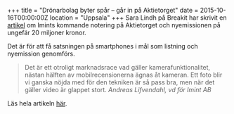 +++
title = "Drönarbolag byter spår – går in på Aktietorget"
date = 2015-10-16T00:00:00Z
location = "Uppsala"
+++
Sara Lindh på Breakit har skrivit en [artikel](http://breakit.se/artikel/1615/andreas-lifvendahls-dronarbolag-byter-spar-gar-in-pa-aktietorget) om Imints kommande notering på Aktietorget och nyemissionen på ungefär 20 miljoner kronor.
<!--more-->
Det är för att få satsningen på smartphones i mål som listning och nyemission genomförs.

> Det är ett otroligt marknadsrace vad gäller kamerafunktionalitet, nästan hälften av mobilrecensionerna ägnas åt kameran. Ett foto blir vi ganska nöjda med för den tekniken är så pass bra, men när det gäller video är glappet stort.
<cite>Andreas Lifvendahl, vd för Imint AB</cite>

Läs hela artikeln [här](http://breakit.se/artikel/1615/andreas-lifvendahls-dronarbolag-byter-spar-gar-in-pa-aktietorget).
